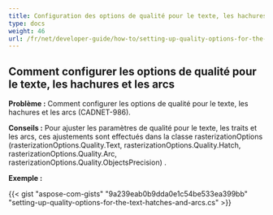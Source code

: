 ```yaml
---
title: Configuration des options de qualité pour le texte, les hachures et les arcs
type: docs
weight: 46
url: /fr/net/developer-guide/how-to/setting-up-quality-options-for-the-text-hatches-and-arcs/
---
```


## **Comment configurer les options de qualité pour le texte, les hachures et les arcs**

**Problème :** Comment configurer les options de qualité pour le texte, les hachures et les arcs (CADNET-986).

**Conseils :** Pour ajuster les paramètres de qualité pour le texte, les traits et les arcs, ces ajustements sont effectués dans la classe rasterizationOptions (rasterizationOptions.Quality.Text, rasterizationOptions.Quality.Hatch, rasterizationOptions.Quality.Arc, rasterizationOptions.Quality.ObjectsPrecision)
.

**Exemple :**

{{< gist "aspose-com-gists" "9a239eab0b9dda0e1c54be533ea399bb" "setting-up-quality-options-for-the-text-hatches-and-arcs.cs" >}}
